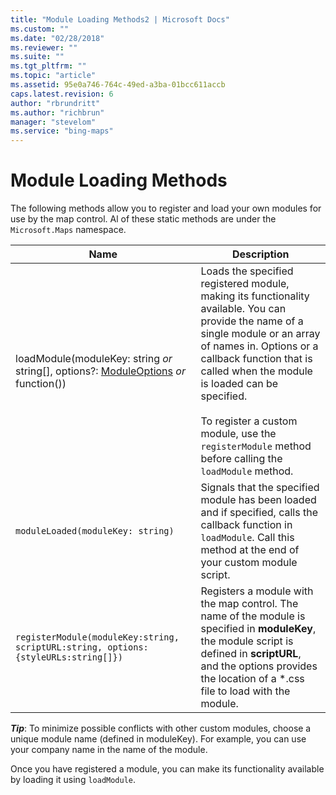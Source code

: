 ```yaml
---
title: "Module Loading Methods2 | Microsoft Docs"
ms.custom: ""
ms.date: "02/28/2018"
ms.reviewer: ""
ms.suite: ""
ms.tgt_pltfrm: ""
ms.topic: "article"
ms.assetid: 95e0a746-764c-49ed-a3ba-01bcc611accb
caps.latest.revision: 6
author: "rbrundritt"
ms.author: "richbrun"
manager: "stevelom"
ms.service: "bing-maps"
---
```

# Module Loading Methods
The following methods allow you to register and load your own modules for use by the map control. Al of these static methods are under the `Microsoft.Maps` namespace.

Name                                                                            | Description
------------------------------------------------------------------------------- | -----------------------------------
loadModule(moduleKey: string _or_ string[], options?: [ModuleOptions](../v8-web-control/moduleoptions-object.md) _or_ function())   | Loads the specified registered module, making its functionality available. You can provide the name of a single module or an array of names in. Options or a callback function that is called when the module is loaded can be specified.<br/><br/> To register a custom module, use the `registerModule` method before calling the `loadModule` method.
`moduleLoaded(moduleKey: string)`                                                          | Signals that the specified module has been loaded and if specified, calls the callback function in `loadModule`. Call this method at the end of your custom module script.
`registerModule(moduleKey:string, scriptURL:string, options:{styleURLs:string[]})`        | Registers a module with the map control. The name of the module is specified in **moduleKey**, the module script is defined in **scriptURL**, and the options provides the location of a *.css file to load with the module.

**_Tip_**: To minimize possible conflicts with other custom modules, choose a unique module name (defined in moduleKey). For example, you can use your company name in the name of the module.

Once you have registered a module, you can make its functionality available by loading it using `loadModule`.
